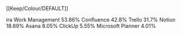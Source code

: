 [[Keep/Colour/DEFAULT]] 

ira Work Management
53.86%
Confluence
42.8%
Trello
31.7%
Notion
18.69%
Asana
8.05%
ClickUp
5.55%
Microsoft Planner
4.01%
